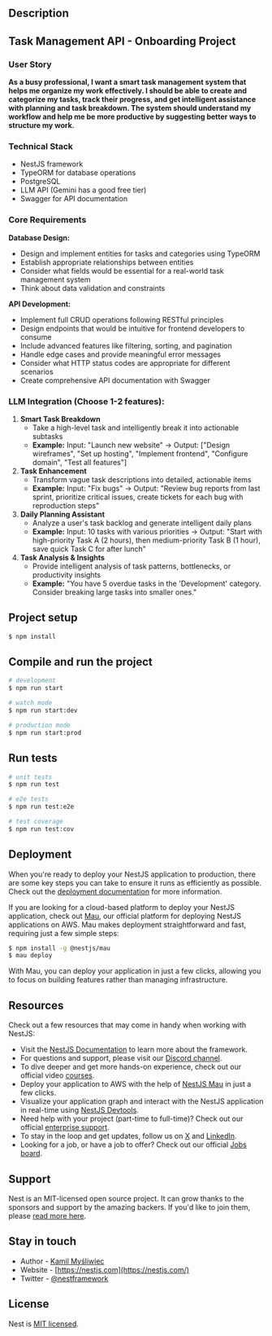 ## Description

## Task Management API - Onboarding Project

### User Story

**As a busy professional, I want a smart task management system that helps me organize my work effectively. I should be able to create and categorize my tasks, track their progress, and get intelligent assistance with planning and task breakdown. The system should understand my workflow and help me be more productive by suggesting better ways to structure my work.**

### Technical Stack
- NestJS framework
- TypeORM for database operations
- PostgreSQL
- LLM API (Gemini has a good free tier)
- Swagger for API documentation

### Core Requirements

**Database Design:**
- Design and implement entities for tasks and categories using TypeORM
- Establish appropriate relationships between entities
- Consider what fields would be essential for a real-world task management system
- Think about data validation and constraints

**API Development:**
- Implement full CRUD operations following RESTful principles
- Design endpoints that would be intuitive for frontend developers to consume
- Include advanced features like filtering, sorting, and pagination
- Handle edge cases and provide meaningful error messages
- Consider what HTTP status codes are appropriate for different scenarios
- Create comprehensive API documentation with Swagger

### LLM Integration (Choose 1-2 features):

1. **Smart Task Breakdown**
    - Take a high-level task and intelligently break it into actionable subtasks
    - **Example:** Input: "Launch new website" → Output: ["Design wireframes", "Set up hosting", "Implement frontend", "Configure domain", "Test all features"]
2. **Task Enhancement**
    - Transform vague task descriptions into detailed, actionable items
    - **Example:** Input: "Fix bugs" → Output: "Review bug reports from last sprint, prioritize critical issues, create tickets for each bug with reproduction steps"
3. **Daily Planning Assistant**
    - Analyze a user's task backlog and generate intelligent daily plans
    - **Example:** Input: 10 tasks with various priorities → Output: "Start with high-priority Task A (2 hours), then medium-priority Task B (1 hour), save quick Task C for after lunch"
4. **Task Analysis & Insights**
    - Provide intelligent analysis of task patterns, bottlenecks, or productivity insights
    - **Example:** "You have 5 overdue tasks in the 'Development' category. Consider breaking large tasks into smaller ones."

## Project setup

```bash
$ npm install
```

## Compile and run the project

```bash
# development
$ npm run start

# watch mode
$ npm run start:dev

# production mode
$ npm run start:prod
```

## Run tests

```bash
# unit tests
$ npm run test

# e2e tests
$ npm run test:e2e

# test coverage
$ npm run test:cov
```

## Deployment

When you're ready to deploy your NestJS application to production, there are some key steps you can take to ensure it runs as efficiently as possible. Check out the [deployment documentation](https://docs.nestjs.com/deployment) for more information.

If you are looking for a cloud-based platform to deploy your NestJS application, check out [Mau](https://mau.nestjs.com), our official platform for deploying NestJS applications on AWS. Mau makes deployment straightforward and fast, requiring just a few simple steps:

```bash
$ npm install -g @nestjs/mau
$ mau deploy
```

With Mau, you can deploy your application in just a few clicks, allowing you to focus on building features rather than managing infrastructure.

## Resources

Check out a few resources that may come in handy when working with NestJS:

- Visit the [NestJS Documentation](https://docs.nestjs.com) to learn more about the framework.
- For questions and support, please visit our [Discord channel](https://discord.gg/G7Qnnhy).
- To dive deeper and get more hands-on experience, check out our official video [courses](https://courses.nestjs.com/).
- Deploy your application to AWS with the help of [NestJS Mau](https://mau.nestjs.com) in just a few clicks.
- Visualize your application graph and interact with the NestJS application in real-time using [NestJS Devtools](https://devtools.nestjs.com).
- Need help with your project (part-time to full-time)? Check out our official [enterprise support](https://enterprise.nestjs.com).
- To stay in the loop and get updates, follow us on [X](https://x.com/nestframework) and [LinkedIn](https://linkedin.com/company/nestjs).
- Looking for a job, or have a job to offer? Check out our official [Jobs board](https://jobs.nestjs.com).

## Support

Nest is an MIT-licensed open source project. It can grow thanks to the sponsors and support by the amazing backers. If you'd like to join them, please [read more here](https://docs.nestjs.com/support).

## Stay in touch

- Author - [Kamil Myśliwiec](https://twitter.com/kammysliwiec)
- Website - [https://nestjs.com](https://nestjs.com/)
- Twitter - [@nestframework](https://twitter.com/nestframework)

## License

Nest is [MIT licensed](https://github.com/nestjs/nest/blob/master/LICENSE).
